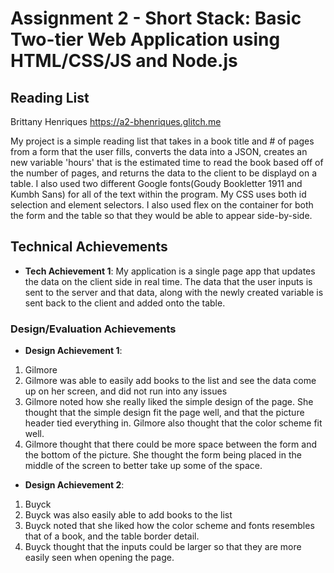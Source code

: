 # Assignment 2 - Short Stack: Basic Two-tier Web Application using HTML/CSS/JS and Node.js

## Reading List

Brittany Henriques
https://a2-bhenriques.glitch.me

My project is a simple reading list that takes in a book title and # of pages from a form that the user fills, converts the data into a JSON, creates
an new variable 'hours' that is the estimated time to read the book based off of the number of pages, and returns the data to the client
to be displayd on a table. I also used two different Google fonts(Goudy Bookletter 1911 and Kumbh Sans) for all of the text within the program.
My CSS uses both id selection and element selectors. I also used flex on the container for both the form and the table so that they would be able to
appear side-by-side.

## Technical Achievements

- **Tech Achievement 1**: My application is a single page app that updates the data on the client side in real time. The data that the user inputs
  is sent to the server and that data, along with the newly created variable is sent back to the client and added onto the table.

### Design/Evaluation Achievements

- **Design Achievement 1**:

1. Gilmore
2. Gilmore was able to easily add books to the list and see the data come up on her screen, and did not run into any issues
3. Gilmore noted how she really liked the simple design of the page. She thought that the simple design fit the page well,
   and that the picture header tied everything in. Gilmore also thought that the color scheme fit well.
4. Gilmore thought that there could be more space between the form and the bottom of the picture. She thought the form being placed
   in the middle of the screen to better take up some of the space.

- **Design Achievement 2**:

1. Buyck
2. Buyck was also easily able to add books to the list
3. Buyck noted that she liked how the color scheme and fonts resembles that of a book, and the table border detail.
4. Buyck thought that the inputs could be larger so that they are more easily seen when opening the page.

